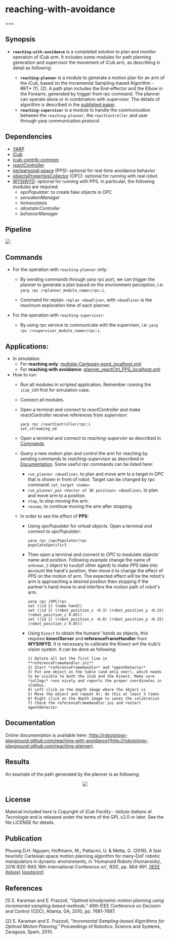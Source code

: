 # reaching-with-avoidance
===
## Synopsis

- **`reaching-with-avoidance`** is a completed solution to plan and monitor operation of iCub arm. It includes some modules for path planning generation and supervisor the movement of iCub arm, as describing in detail as following:

	- **`reaching-planner`** is a module to generate a motion plan for an arm of the iCub, based on the Incremental Sampling-based Algorithm - RRT* (1), (2). A path plan includes the End-effector and the Elbow in the Forearm, generated by trigger from rpc command. The planner can operate alone or in combination with supervisor. The details of algorithm is described in the [published paper](https://github.com/robotology-playground/reaching-planner/tree/devel#publication).
	- **`reaching-supervisor`** is a module to handle the communication between the `reaching-planner`, the `reactController` and user through yarp communication protocol.

## Dependencies
- [YARP](https://github.com/robotology/yarp)
- [iCub](https://github.com/robotology/icub-main)
- [icub-contrib-common](https://github.com/robotology/icub-contrib-common)
- [reactController](https://github.com/robotology/react-control) 
- [peripersonal-space](https://github.com/robotology/peripersonal-space) (PPS): optional for real-time avoidance behavior
- [objectsPropertiesCollector](http://wiki.icub.org/brain/group__objectsPropertiesCollector.html) (OPC): optional for running with real robot.
- [WYSIWYD](https://github.com/robotology/wysiwyd): optional for running with PPS. In particular, the following modules are required:
	- *opcPopulater*: to create fake objects in OPC
	- *sensationManager*
	- *homeostasis*
	- *allostaticController*
	- *behaviorManager*

## Pipeline

<img src="https://github.com/robotology-playground/reaching-planner/blob/master/misc/planner_supervisor.bmp"/>

## Commands
- For the operation with `reaching-planner` only:
	- By sending commands through yarp rpc port, we can trigger the planner to generate a plan based on the environment perception,
i.e: `yarp rpc /<planner_module_name>/rpc:i`.

	- Command for replan: `replan <deadline>`, with `<deadline>` is the maximum exploration time of each planner.

- For the operation with `reaching-supervisor`:
	- By using rpc service to communicate with the supervisor, i.e: `yarp rpc /<supervisor_module_name>/rpc:i`.

## Applications:
- In simulation:
	- For **reaching only**: [multiple-Cartesian-point_localhost.xml](https://github.com/robotology-playground/reaching-planner/blob/devel/app/script/multiple-Cartesian-point_localhost.xml)
	- For **reaching with avoidance**: [planner_reactCtrl_PPS_localhost.xml](https://github.com/robotology-playground/reaching-planner/blob/devel/app/script/planner_reactCtrl_PPS_localhost.xml)
- How to run:
	- Run all modules in scripted application. Remember running the `iCub_SIM` first for simulation case.
	- Connect all modules.
	- Open a terminal and connect to *reactController* and make *reactController* receive references from *supervisor*:
	
		```
		yarp rpc /reactController/rpc:i
		set_streaming_xd
		```
	- Open a terminal and connect to *reaching-supervior* as described in [Commands](https://github.com/robotology-playground/reaching-planner/tree/devel#commands) 
	- Query a new motion plan and control the arm for reaching by sending commands to *reaching-supervisor* as described in [Documentation](https://github.com/robotology-playground/reaching-planner/tree/devel#documentation). Some useful rpc commands can be listed here:

		- `run_planner <deadline>`, to plan and move arm to a target in *OPC* that is shown in front of robot. Target can be changed by rpc command: `set_target <name>`
		- `run_planner_pos <Vector of 3D position> <deadline>`, to plan and move arm to a position. 
		- `stop`, to stop moving the arm.
		- `resume`, to continue moving the arm after stopping.

	- In order to see the effect of **PPS**: 
		- Using *opcPopulater* for *virtual objects*. Open a terminal and connect to *opcPopulater*:
		
			```
			yarp rpc /opcPopulater/rpc
			populateSpecific3
			```

		- Then open a terminal and connect to *OPC* to modulate objects' name and position. Following example change the name of `unknown_2` object to `hand`(of other agent) to make *PPS* take into account the hand's position, then move it to change the effect of *PPS* on the motion of arm. The expected effect will be the robot's arm is approaching a desired position then stopping if the partner's hand move to and interfere the motion path of robot's arm.
			```
			yarp rpc /OPC/rpc
			set ((id 2) (name hand))
			set ((id 2) (robot_position_x -0.3) (robot_position_y -0.15) (robot_position_z 0.05))
			set ((id 2) (robot_position_x -0.8) (robot_position_y -0.15) (robot_position_z 0.05))
			```		
		- Using `Kinect` to obtain the humans' hands as objects, this requires **kinectServer** and **referenceFrameHandler** from **WYSIWYD**. It is necessary to calibrate the Kinect wrt the icub's vision system. It can be done as following:
			```		
			1) Delete all but the first line in **referenceFrameHandler.ini**
			2) Start *referenceFrameHandler* and *agentDetector*
			3) Put one object on the table (and only one!), which needs to be visible to both the iCub and the Kinect. Make sure *iol2opc* runs nicely and reports the proper coordinates in iCubGui.
			4) Left click on the depth image where the object is
			5) Move the object and repeat 4); do this at least 3 times
			6) Right click on the depth image to saves the calibration
			7) Check the referenceFrameHandler.ini and restart agentDetector 
			```
			
## Documentation
Online documentation is available here: [http://robotology-playground.github.com/reaching-with-avoidance](http://robotology-playground.github.com/reaching-planner).

## Results
An example of the path generated by the planner is as following:

<p align="center">
  <img src="https://github.com/robotology-playground/reaching-planner/blob/master/misc/planning_result_GUI.bmp"/>
</p>

## License
Material included here is Copyright of *iCub Facility - Istituto Italiano di Tecnologia* and is released under the terms of the GPL v2.0 or later. See the file LICENSE for details.

## Publication
Phuong D.H. Nguyen; Hoffmann, M.; Pattacini, U. & Metta, G. (2016), A fast heuristic Cartesian space motion planning algorithm for many-DoF robotic manipulators in dynamic environments, in 'Humanoid Robots (Humanoids), 2016 IEEE-RAS 16th International Conference on', IEEE, pp. 884-891. [[IEEE Xplore]](http://dx.doi.org/10.1109/HUMANOIDS.2016.7803377) [[postprint]](https://sites.google.com/site/matejhof/publications/NguyenEtAl__CartesianSpacePlanningHumanoids_2016_postprint.pdf?attredirects=0)

## References
[1] S. Karaman and E. Frazzoli, *"Optimal kinodynamic motion planning using incremental sampling-based methods,"* 49th IEEE Conference on Decision and Control (CDC), Atlanta, GA, 2010, pp. 7681-7687.

[2] S. Karaman and E. Frazzoli, *"Incremental Sampling-based Algorithms for Optimal Motion Planning,"* Proceedings of Robotics: Science and Systems, Zaragoza, Spain, 2010.
 
